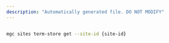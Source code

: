 ```yaml
---
description: "Automatically generated file. DO NOT MODIFY"
---
```


```bash

mgc sites term-store get --site-id {site-id}

```